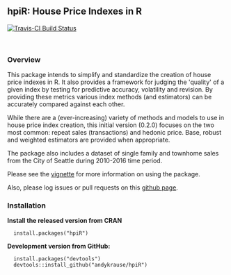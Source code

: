 ## hpiR: House Price Indexes in R 

[![Travis-CI Build Status](https://travis-ci.org/andykrause/hpiR.svg?branch=master)](https://travis-ci.org/andykrause/hpiR)

&nbsp;

### Overview

This package intends to simplify and standardize the creation of house price indexes in R.  It also provides a framework for judging the 'quality' of a given index by testing for predictive accuracy, volatility and revision.  By providing these metrics various index methods (and estimators) can be accurately compared against each other.  

While there are a (ever-increasing) variety of methods and models to use in house price index creation, this initial version (0.2.0) focuses on the two most common: repeat sales (transactions) and hedonic price.  Base, robust and weighted estimators are provided when appropriate.  

The package also includes a dataset of single family and townhome sales from the City of Seattle during 2010-2016 time period.

Please see the [vignette](https://github.com/andykrause/hpiR/blob/master/vignettes/introduction.Rmd) for more information on using the package.

Also, please log issues or pull requests on this [github page](http://www.github.com/andykrause/hpiR).

### Installation

**Install the released version from CRAN**

```{r}
  install.packages("hpiR")
```

**Development version from GitHub:**

```{r}
  install.packages("devtools")
  devtools::install_github("andykrause/hpiR")
```

